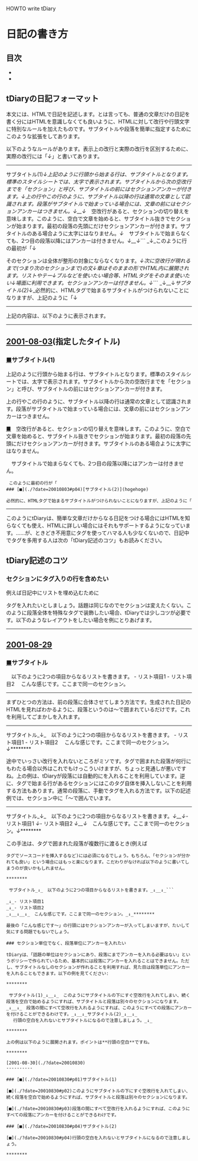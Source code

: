 HOWTO write tDiary

日記の書き方
======

目次
--

  -
  -

tDiaryの日記フォーマット
---------------

本文には、HTMLで日記を記述します。とは言っても、普通の文章だけの日記を書く分にはHTMLを意識しなくても良いように、HTMLに対して改行や行頭文字に特別なルールを加えたものです。サブタイトルや段落を簡単に指定するためにこのような拡張をしてあります。

以下のようなルールがあります。表示上の改行と実際の改行を区別するために、実際の改行には「_↓_」と書いてあります。

********

 サブタイトル(1)_↓_上記のように行頭から始まる行は、サブタイトルとなります。標準のスタイルシートでは、太字で表示されます。サブタイトルから次の空改行までを「セクション」と呼び、サブタイトルの前にはセクションアンカーが付きます。_↓_上の行やこの行のように、サブタイトル以降の行は通常の文章として認識されます。段落がサブタイトルで始まっている場合には、文章の前にはセクションアンカーはつきません。_↓__↓_　空改行があると、セクションの切り替えを意味します。このように、空白で文章を始めると、サブタイトル抜きでセクションが始まります。最初の段落の先頭にだけセクションアンカーが付きます。サブタイトルのある場合ように太字にはなりません。_↓_　サブタイトルで始まらなくても、2つ目の段落以降にはアンカーは付きません。_↓__↓_```
_↓_このように行の最初が「↓
   
 そのセクションは全体が整形の対象にならなくなります。_↓_次に空改行が現れるまで(つまり次のセクションまで)の文_↓_章はそのままの形でHTML内に展開されます。リストやテー_↓_ブルなどを使いたい場合等、HTMLタグをそのまま使いたい_↓_場面に利用できます。セクションアンカーは付きません。_↓_```
_↓__↓_サブタイトル(2)_↓_必然的に、HTMLタグで始まるサブタイトルがつけられないことになりますが、上記のように「↓
   
********

上記の内容は、以下のように表示されます。

********

[2001-08-03](./?date=20010803)(指定したタイトル)
----------

### [■](./?date=20010803#p01)サブタイトル(1)

上記のように行頭から始まる行は、サブタイトルとなります。標準のスタイルシートでは、太字で表示されます。サブタイトルから次の空改行までを「セクション」と呼び、サブタイトルの前にはセクションアンカーが付きます。

上の行やこの行のように、サブタイトル以降の行は通常の文章として認識されます。段落がサブタイトルで始まっている場合には、文章の前にはセクションアンカーはつきません。

[■](./?date=20010803#p02)　空改行があると、セクションの切り替えを意味します。このように、空白で文章を始めると、サブタイトル抜きでセクションが始まります。最初の段落の先頭にだけセクションアンカーが付きます。サブタイトルのある場合ように太字にはなりません。

　サブタイトルで始まらなくても、2つ目の段落以降にはアンカーは付きません。

```
 このように最初の行が「
### [■](./?date=20010803#p04)[サブタイトル(2)](hogehoge)

必然的に、HTMLタグで始まるサブタイトルがつけられないことになりますが、上記のように「

```

********

このようにtDiaryは、簡単な文章だけからなる日記をつける場合にはHTMLを知らなくても使え、HTMLに詳しい場合にはそれもサポートするようになっています。……が、ときどき不用意にタグを使ってハマる人も少なくないので、日記中でタグを多用する人は次の「tDiary記述のコツ」もお読みください。

tDiary記述のコツ
-----------

### セクションにタグ入りの行を含めたい

例えば日記中にリストを埋め込むために

タグを入れたいとしましょう。話題は同じなのでセクションは変えたくない。このように段落全体を特殊なタグで装飾したい場合、tDiaryでは少しコツが必要です。以下のようなレイアウトをしたい場合を例にとりあげます。
********

[2001-08-29](./?date=20010830)
----------

### [■](./?date=20010829#p01)サブタイトル

　以下のように2つの項目からなるリストを書きます。
    - リスト項目1
    - リスト項目2
　こんな感じです。ここまで同一のセクション。
********

まずひとつの方法は、前の段落に合体させてしまう方法です。生成された日記のHTMLを見ればわかるように、段落というのは〜で囲まれているだけです。これを利用してごまかしを入れます。
********

サブタイトル_↓_　以下のように2つの項目からなるリストを書きます。
    - リスト項目1
    - リスト項目2
　こんな感じです。ここまで同一のセクション。_↓_********

途中でいっさい改行を入れないところがミソです。タグで囲まれた段落が何行にもわたる場合以外はこれでもけっこういけますが、ちょっと見通しが悪いですね。上の例は、tDiaryが段落には自動的にを入れることを利用しています。逆に、タグで始まる行があるセクションにはこのタグ自体を挿入しないことを利用する方法もあります。通常の段落に、手動でタグを入れる方法です。以下の記述例では、セクション中に「〜で囲んでいます。
********

サブタイトル_↓_　以下のように2つの項目からなるリストを書きます。_↓__↓_- リスト項目1
_↓_- リスト項目2
_↓__↓_　こんな感じです。ここまで同一のセクション。_↓_********

この手法は、タグで囲まれた段落が複数行に渡るとき(例えば

```
タグでソースコードを挿入するなど)には必須になるでしょう。もちろん、「セクションが分かれても良い」という場合にはもっと楽になります。こだわりがなければ以下のように書いてしまうのが良いかもしれません。

********

 サブタイトル_↓_　以下のように2つの項目からなるリストを書きます。_↓__↓_```

_↓_- リスト項目1
_↓_- リスト項目2
_↓__↓__↓_　こんな感じです。ここまで同一のセクション。_↓_********

最後の「こんな感じです〜」の行頭にはセクションアンカーが入ってしまいますが、たいして気にする問題でもないでしょう。

### セクション単位でなく、段落単位にアンカーを入れたい

tDiaryは、「話題の単位はセクションにあり、段落にまでアンカーを入れる必要はない」というポリシーで作られているため、基本的には段落にアンカーを入れることはできません。ただし、サブタイトルなしのセクションが作れることを利用すれば、見た目は段落単位にアンカーを入れることもできます。以下の例を見てください:

********

 サブタイトル(1)_↓__↓_　このようにサブタイトルの下にすぐ空改行を入れてしまい、続く段落を空白で始めるようにすれば、サブタイトルと段落は別々のセクションになります。_↓__↓_　段落の間にすべて空改行を入れるようにすれば、このようにすべての段落にアンカーを付けることができるわけです。_↓__↓_サブタイトル(2)_↓__↓_   
 　行頭の空白を入れないとサブタイトルになるので注意しましょう。_↓_
   
********

上の例は以下のように展開されます。ポイントは**行頭の空白**ですね。

********

[2001-08-30](./?date=20010830)
----------

### [■](./?date=20010830#p01)サブタイトル(1)

[■](./?date=20010830#p02)このようにサブタイトルの下にすぐ空改行を入れてしまい、続く段落を空白で始めるようにすれば、サブタイトルと段落は別々のセクションになります。

[■](./?date=20010830#p03)段落の間にすべて空改行を入れるようにすれば、このようにすべての段落にアンカーを付けることができるわけです。

### [■](./?date=20010830#p04)サブタイトル(2)

[■](./?date=20010830#p04)行頭の空白を入れないとサブタイトルになるので注意しましょう。

********

